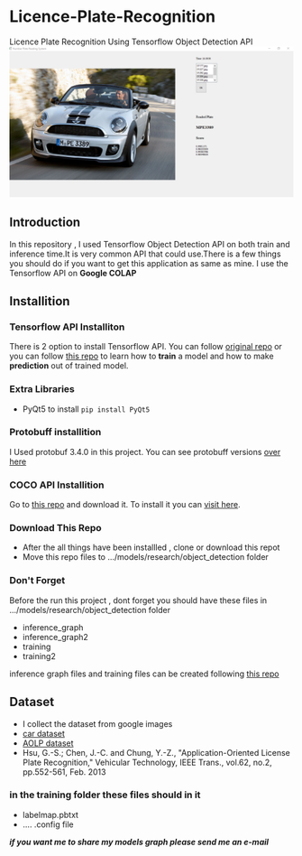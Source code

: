 # Licence-Plate-Recognition
Licence Plate Recognition Using Tensorflow Object Detection API
![application](/app.png)
## Introduction
In this repository , I used Tensorflow Object Detection API on both train and inference time.It is very common API that could use.There is a few things you should do if you want to get this application as same as mine. I use the Tensorflow API on **Google COLAP**

## Installition
### Tensorflow API Installiton
There is 2 option to install Tensorflow API. You can follow [original repo](https://github.com/tensorflow/models/blob/master/research/object_detection/g3doc/installation.md) or you can follow [this repo](https://github.com/EdjeElectronics/TensorFlow-Object-Detection-API-Tutorial-Train-Multiple-Objects-Windows-10) to learn how to **train** a model and how to make **prediction** out of trained model.

### Extra Libraries
+ PyQt5  to install `pip install PyQt5`

### Protobuff installition
I Used protobuf 3.4.0 in this project. You can see protobuff versions [over here](https://github.com/protocolbuffers/protobuf/releases)

### COCO API Installition
Go to [this repo](https://github.com/cocodataset/cocoapi) and download it. To install it you can [visit here](https://medium.com/@abinovarghese/installing-coco-api-in-windows-python-9b4dfc3812ef).

### Download This Repo
+ After the all things have been installled , clone or  download this repot
+ Move this repo files to .../models/research/object_detection folder

### Don't Forget
Before the run this project , dont forget you should have these files in .../models/research/object_detection folder
+ inference_graph
+ inference_graph2
+ training
+ training2

inference graph files and training files  can be created following  [this repo](https://github.com/EdjeElectronics/TensorFlow-Object-Detection-API-Tutorial-Train-Multiple-Objects-Windows-10)

## Dataset
+ I collect the dataset from google images
+ [car dataset](https://ai.stanford.edu/~jkrause/cars/car_dataset.html)
+ [AOLP dataset](https://github.com/HaoRecog/AOLP)
+ Hsu, G.-S.; Chen, J.-C. and Chung, Y.-Z., "Application-Oriented License Plate Recognition," Vehicular Technology, IEEE Trans., vol.62, no.2, pp.552-561, Feb. 2013


### in the training folder these files should in it
+ labelmap.pbtxt
+ .... .config file

***if you want me to share my models graph please send me an e-mail***





